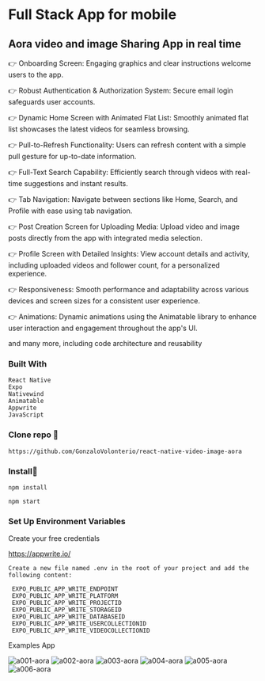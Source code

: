 # Full Stack App for mobile

## Aora video and image Sharing App in real time 

👉 Onboarding Screen: Engaging graphics and clear instructions welcome users to the app.

👉 Robust Authentication & Authorization System: Secure email login safeguards user accounts.

👉 Dynamic Home Screen with Animated Flat List: Smoothly animated flat list showcases the latest videos for seamless browsing.

👉 Pull-to-Refresh Functionality: Users can refresh content with a simple pull gesture for up-to-date information.

👉 Full-Text Search Capability: Efficiently search through videos with real-time suggestions and instant results.

👉 Tab Navigation: Navigate between sections like Home, Search, and Profile with ease using tab navigation.

👉 Post Creation Screen for Uploading Media: Upload video and image posts directly from the app with integrated media selection.

👉 Profile Screen with Detailed Insights: View account details and activity, including uploaded videos and follower count, for a personalized experience.

👉 Responsiveness: Smooth performance and adaptability across various devices and screen sizes for a consistent user experience.

👉 Animations: Dynamic animations using the Animatable library to enhance user interaction and engagement throughout the app's UI.

and many more, including code architecture and reusability

### Built With

```
React Native
Expo
Nativewind
Animatable
Appwrite
JavaScript 
```

### Clone repo 🔧

```
https://github.com/GonzaloVolonterio/react-native-video-image-aora

```
### Install🔧

```
npm install

npm start
```

 ### Set Up Environment Variables

Create your free credentials

 https://appwrite.io/ 

```
Create a new file named .env in the root of your project and add the following content:

 EXPO_PUBLIC_APP_WRITE_ENDPOINT
 EXPO_PUBLIC_APP_WRITE_PLATFORM
 EXPO_PUBLIC_APP_WRITE_PROJECTID
 EXPO_PUBLIC_APP_WRITE_STORAGEID
 EXPO_PUBLIC_APP_WRITE_DATABASEID
 EXPO_PUBLIC_APP_WRITE_USERCOLLECTIONID
 EXPO_PUBLIC_APP_WRITE_VIDEOCOLLECTIONID

```

Examples App

![a001-aora](https://github.com/user-attachments/assets/1fdd8fd9-0fc2-4a00-9940-23cbdf51a7b6) ![a002-aora](https://github.com/user-attachments/assets/ca806b39-b0cc-4d7a-8d98-a3b42c53ba99)
![a003-aora](https://github.com/user-attachments/assets/40594d89-d5e9-4840-a955-657362243ee5) ![a004-aora](https://github.com/user-attachments/assets/dd36ff84-adb3-4c2b-9179-fc7d69a140bb)
![a005-aora](https://github.com/user-attachments/assets/d73b0587-1d0a-4218-997c-5cb3145a3da7) ![a006-aora](https://github.com/user-attachments/assets/33ecc12b-a1d8-4e18-b260-38e1568d9fd3)









